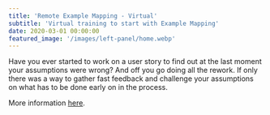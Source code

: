 ```yaml
---
title: 'Remote Example Mapping - Virtual'
subtitle: 'Virtual training to start with Example Mapping'
date: 2020-03-01 00:00:00
featured_image: '/images/left-panel/home.webp'
---
```


Have you ever started to work on a user story to find out at the last moment your assumptions were wrong? And off you go doing all the rework. If only there was a way to gather fast feedback and challenge your assumptions on what has to be done early on in the process.

More information [here](https://xebia.com/academy/en/training/example-mapping).